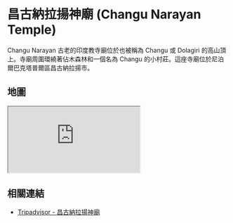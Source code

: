 # 昌古納拉揚神廟 (Changu Narayan Temple)

Changu Narayan 古老的印度教寺廟位於也被稱為 Changu 或 Dolagiri 的高山頂上。寺廟周圍環繞著佔木森林和一個名為 Changu 的小村莊。這座寺廟位於尼泊爾巴克塔普爾區昌古納拉揚市。

## 地圖

<iframe src="https://www.google.com/maps/embed?pb=!1m18!1m12!1m3!1d113039.44458676352!2d85.28098468382018!3d27.702380709675467!2m3!1f0!2f0!3f0!3m2!1i1024!2i768!4f13.1!3m3!1m2!1s0x39eb1b2c1cbcb295%3A0x67ba8bca0c5ec26f!2sChangunarayan%2C%20Nepal!5e0!3m2!1sen!2stw!4v1690717898935!5m2!1sen!2stw" loading="lazy" referrerpolicy="no-referrer-when-downgrade"></iframe>

## 相關連結

- [Tripadvisor - 昌古納拉揚神廟](https://www.tripadvisor.com.tw/Attraction_Review-g424934-d310689-Reviews-Changu_Narayan-Bhaktapur_Kathmandu_Valley_Bagmati_Zone_Central_Region.html)
